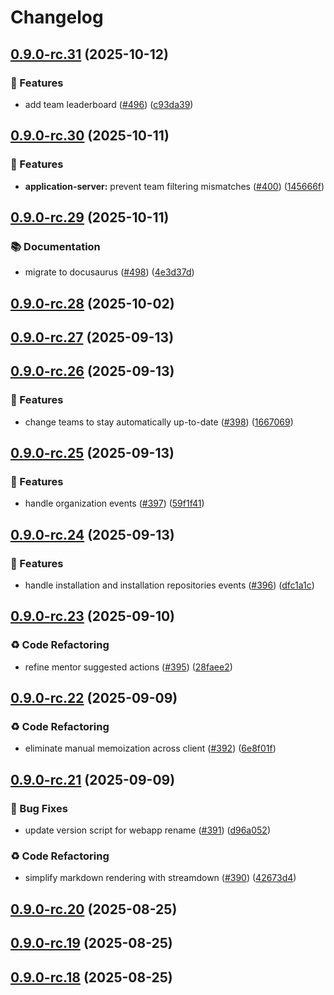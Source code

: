 # Changelog

## [0.9.0-rc.31](https://github.com/ls1intum/Hephaestus/compare/v0.9.0-rc.30...v0.9.0-rc.31) (2025-10-12)

### 🚀 Features

* add team leaderboard ([#496](https://github.com/ls1intum/Hephaestus/issues/496)) ([c93da39](https://github.com/ls1intum/Hephaestus/commit/c93da39fcdcbdbe7d40521570f7259a985072cba))

## [0.9.0-rc.30](https://github.com/ls1intum/Hephaestus/compare/v0.9.0-rc.29...v0.9.0-rc.30) (2025-10-11)

### 🚀 Features

* **application-server:** prevent team filtering mismatches  ([#400](https://github.com/ls1intum/Hephaestus/issues/400)) ([145666f](https://github.com/ls1intum/Hephaestus/commit/145666fe1ddf9337128af4e403dcf59e59aa3d81))

## [0.9.0-rc.29](https://github.com/ls1intum/Hephaestus/compare/v0.9.0-rc.28...v0.9.0-rc.29) (2025-10-11)

### 📚 Documentation

* migrate to docusaurus ([#498](https://github.com/ls1intum/Hephaestus/issues/498)) ([4e3d37d](https://github.com/ls1intum/Hephaestus/commit/4e3d37d8620573bb1671e0c09997a38503edf7b1))

## [0.9.0-rc.28](https://github.com/ls1intum/Hephaestus/compare/v0.9.0-rc.27...v0.9.0-rc.28) (2025-10-02)

## [0.9.0-rc.27](https://github.com/ls1intum/Hephaestus/compare/v0.9.0-rc.26...v0.9.0-rc.27) (2025-09-13)

## [0.9.0-rc.26](https://github.com/ls1intum/Hephaestus/compare/v0.9.0-rc.25...v0.9.0-rc.26) (2025-09-13)

### 🚀 Features

* change teams to stay automatically up-to-date  ([#398](https://github.com/ls1intum/Hephaestus/issues/398)) ([1667069](https://github.com/ls1intum/Hephaestus/commit/1667069091d43df290f0eb40782ecee83e1387b6))

## [0.9.0-rc.25](https://github.com/ls1intum/Hephaestus/compare/v0.9.0-rc.24...v0.9.0-rc.25) (2025-09-13)

### 🚀 Features

* handle organization events ([#397](https://github.com/ls1intum/Hephaestus/issues/397)) ([59f1f41](https://github.com/ls1intum/Hephaestus/commit/59f1f418d1b78d53712de6360f180cfc175e50bd))

## [0.9.0-rc.24](https://github.com/ls1intum/Hephaestus/compare/v0.9.0-rc.23...v0.9.0-rc.24) (2025-09-13)

### 🚀 Features

* handle installation and installation repositories events ([#396](https://github.com/ls1intum/Hephaestus/issues/396)) ([dfc1a1c](https://github.com/ls1intum/Hephaestus/commit/dfc1a1c01965d68ce7856b8a09599754d1b74ef9))

## [0.9.0-rc.23](https://github.com/ls1intum/Hephaestus/compare/v0.9.0-rc.22...v0.9.0-rc.23) (2025-09-10)

### ♻️ Code Refactoring

* refine mentor suggested actions ([#395](https://github.com/ls1intum/Hephaestus/issues/395)) ([28faee2](https://github.com/ls1intum/Hephaestus/commit/28faee28241df248deb4e39f463f4d79156b7136))

## [0.9.0-rc.22](https://github.com/ls1intum/Hephaestus/compare/v0.9.0-rc.21...v0.9.0-rc.22) (2025-09-09)

### ♻️ Code Refactoring

* eliminate manual memoization across client ([#392](https://github.com/ls1intum/Hephaestus/issues/392)) ([6e8f01f](https://github.com/ls1intum/Hephaestus/commit/6e8f01f119c07a84c24137f7083844aa2e9261e3))

## [0.9.0-rc.21](https://github.com/ls1intum/Hephaestus/compare/v0.9.0-rc.20...v0.9.0-rc.21) (2025-09-09)

### 🐛 Bug Fixes

* update version script for webapp rename ([#391](https://github.com/ls1intum/Hephaestus/issues/391)) ([d96a052](https://github.com/ls1intum/Hephaestus/commit/d96a052b50d3fdf947a0b9088a61dd8183c7958a))

### ♻️ Code Refactoring

* simplify markdown rendering with streamdown ([#390](https://github.com/ls1intum/Hephaestus/issues/390)) ([42673d4](https://github.com/ls1intum/Hephaestus/commit/42673d4acba4f0eb099aeb9826d08f94ff3dd600))

## [0.9.0-rc.20](https://github.com/ls1intum/Hephaestus/compare/v0.9.0-rc.19...v0.9.0-rc.20) (2025-08-25)

## [0.9.0-rc.19](https://github.com/ls1intum/Hephaestus/compare/v0.9.0-rc.18...v0.9.0-rc.19) (2025-08-25)

## [0.9.0-rc.18](https://github.com/ls1intum/Hephaestus/compare/v0.9.0-rc.17...v0.9.0-rc.18) (2025-08-25)
